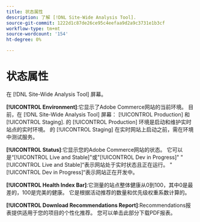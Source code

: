 ```yaml
---
title: 状态属性
description: 了解 [!DNL Site-Wide Analysis Tool].
source-git-commit: 1222d1c87de26ce95c4eefaa9d2a9c3731e1b3cf
workflow-type: tm+mt
source-wordcount: '154'
ht-degree: 0%

---
```


# 状态属性

在 [!DNL Site-Wide Analysis Tool] 屏幕。

**[!UICONTROL Environment]**:它显示了Adobe Commerce网站的当前环境。 目前，在 [!DNL Site-Wide Analysis Tool] 屏幕： [!UICONTROL Production] 和 [!UICONTROL Staging]. 的 [!UICONTROL Production] 环境是启动和维护实时站点的实时环境。 的 [!UICONTROL Staging] 在实时网站上启动之前，需在环境中测试服务。

**[!UICONTROL Status]**:它显示您的Adobe Commerce网站的状态。 它可以是“[!UICONTROL Live and Stable]&quot;或&quot;[!UICONTROL Dev in Progress]&quot; &quot;[!UICONTROL Live and Stable]“表示网站处于实时状态且正在运行。 &quot;[!UICONTROL Dev in Progress]“表示网站正在开发中。

**[!UICONTROL Health Index Bar]**:它测量的站点整体健康从0到100，其中0是最差的，100是完美的健康。 它是根据活动推荐的数量和优先级权重系数计算的。

**[!UICONTROL Download Recommendations Report]**:Recommendations报表提供适用于您的项目的个性化推荐。 您可以单击此部分下载PDF报表。



